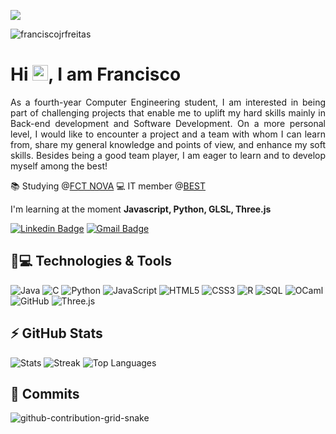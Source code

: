 <a target="_blank" href="https://franciscofreitas.netlify.app"><img src="https://img.shields.io/badge/My%20Webpage%20/%20Portfolio-%F0%9F%8C%8D-blue?style=flat&logo=globe"></a>
<p align="left"><img src="https://komarev.com/ghpvc/?username=franciscojrfreitas" alt="franciscojrfreitas" /></p>

<h1 align = "justify"> Hi <img src="https://media.giphy.com/media/hvRJCLFzcasrR4ia7z/giphy.gif" width="25px">, I am Francisco</h1>
<p align = "justify">As a fourth-year Computer Engineering student, I am interested in being part of challenging projects that enable me to uplift my hard skills mainly in Back-end development and Software Development.
On a more personal level, I would like to encounter a project and a team with whom I can learn from, share my general knowledge and points of view, and enhance my soft skills. Besides being a good team player, I am eager to learn and to develop myself among the best!</p>

📚 Studying @[FCT NOVA](https://www.fct.unl.pt)
💻 IT member @[BEST](https://bestalmada.org)

I'm learning at the moment **Javascript, Python, GLSL, Three.js**


[![Linkedin Badge](https://img.shields.io/badge/-franfreitas2002-blue?style=flat-square&logo=Linkedin&logoColor=white&link=https://www.linkedin.com/in/franfreitas2002/)](https://www.linkedin.com/in/franfreitas2002)
[![Gmail Badge](https://img.shields.io/badge/-franfreitas2002@gmail.com-c14438?style=flat-square&logo=Gmail&logoColor=white&link=mailto:franfreitas2002@gmail.com)](mailto:franfreitas2002@gmail.com)

## 🚀💻 Technologies & Tools

![Java](https://img.shields.io/badge/java-%23ED8B00.svg?style=for-the-badge&logo=java&logoColor=white)
![C](https://img.shields.io/badge/-C-black?style=flat-square&logo=c)
![Python](https://img.shields.io/badge/-Python-black?style=flat-square&logo=Python)
![JavaScript](https://img.shields.io/badge/-JavaScript-black?style=flat-square&logo=javascript)
![HTML5](https://img.shields.io/badge/-HTML5-E34F26?style=flat-square&logo=html5&logoColor=white)
![CSS3](https://img.shields.io/badge/-CSS3-1572B6?style=flat-square&logo=css3)
![R](https://img.shields.io/badge/R-276DC3?style=for-the-badge&logo=r&logoColor=white)
![SQL](https://img.shields.io/badge/-MySQL-black?style=flat-square&logo=mysql)
![OCaml](https://img.shields.io/badge/-oCaml-black?style=flat-square&logo=oCaml)
![GitHub](https://img.shields.io/badge/-GitHub-181717?style=flat-square&logo=github)
<i class="fa fa-cube" aria-hidden="true"></i>![Three.js](https://img.shields.io/badge/-Three.js-181717?style=flat-square)



## ⚡ GitHub Stats

![Stats](https://github-readme-stats.vercel.app/api?username=franciscojrfreitas&theme=dark&show_icons=true&hide_border=true&count_private=true&bg_color=0D1117)
![Streak](https://github-readme-streak-stats.herokuapp.com/?user=franciscojrfreitas&theme=dark&hide_border=true&background=0D1117)
![Top Languages](https://github-readme-stats.vercel.app/api/top-langs/?username=franciscojrfreitas&theme=dark&show_icons=true&hide_border=true&layout=compact&bg_color=0D1117)

## 🐍 Commits

![github-contribution-grid-snake](https://user-images.githubusercontent.com/89845641/218791674-c52db856-24d2-429f-8867-170c365730d1.svg)
